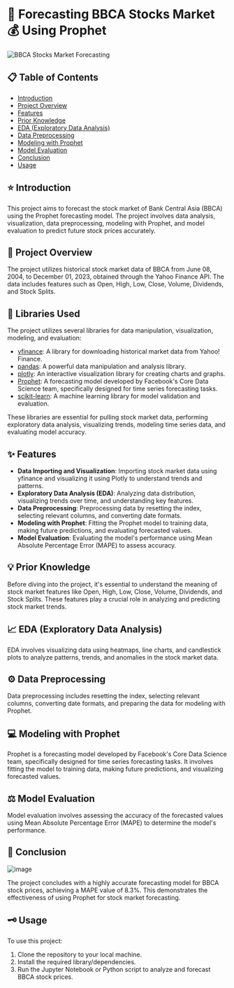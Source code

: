 # 🔮 Forecasting BBCA Stocks Market 💰 Using Prophet

![BBCA Stocks Market Forecasting](https://github.com/ARKnajmi/StockForecast/assets/149140186/25af6952-f9b6-4596-a174-5648c39d90e7)

## 📋 Table of Contents
- [Introduction](#introduction)
- [Project Overview](#project-overview)
- [Features](#features)
- [Prior Knowledge](#prior-knowledge)
- [EDA (Exploratory Data Analysis)](#eda-exploratory-data-analysis)
- [Data Preprocessing](#data-preprocessing)
- [Modeling with Prophet](#modeling-with-prophet)
- [Model Evaluation](#model-evaluation)
- [Conclusion](#conclusion)
- [Usage](#usage)

## ⭐ Introduction
This project aims to forecast the stock market of Bank Central Asia (BBCA) using the Prophet forecasting model. The project involves data analysis, visualization, data preprocessing, modeling with Prophet, and model evaluation to predict future stock prices accurately.

## 🔎 Project Overview
The project utilizes historical stock market data of BBCA from June 08, 2004, to December 01, 2023, obtained through the Yahoo Finance API. The data includes features such as Open, High, Low, Close, Volume, Dividends, and Stock Splits.

## 🧾 Libraries Used

The project utilizes several libraries for data manipulation, visualization, modeling, and evaluation:

- [yfinance](https://pypi.org/project/yfinance/): A library for downloading historical market data from Yahoo! Finance.
- [pandas](https://pandas.pydata.org/): A powerful data manipulation and analysis library.
- [plotly](https://plotly.com/python/): An interactive visualization library for creating charts and graphs.
- [Prophet](https://facebook.github.io/prophet/): A forecasting model developed by Facebook's Core Data Science team, specifically designed for time series forecasting tasks.
- [scikit-learn](https://scikit-learn.org/): A machine learning library for model validation and evaluation.

These libraries are essential for pulling stock market data, performing exploratory data analysis, visualizing trends, modeling time series data, and evaluating model accuracy.


## ✨ Features
- **Data Importing and Visualization**: Importing stock market data using yfinance and visualizing it using Plotly to understand trends and patterns.
- **Exploratory Data Analysis (EDA)**: Analyzing data distribution, visualizing trends over time, and understanding key features.
- **Data Preprocessing**: Preprocessing data by resetting the index, selecting relevant columns, and converting date formats.
- **Modeling with Prophet**: Fitting the Prophet model to training data, making future predictions, and evaluating forecasted values.
- **Model Evaluation**: Evaluating the model's performance using Mean Absolute Percentage Error (MAPE) to assess accuracy.

## 💡 Prior Knowledge
Before diving into the project, it's essential to understand the meaning of stock market features like Open, High, Low, Close, Volume, Dividends, and Stock Splits. These features play a crucial role in analyzing and predicting stock market trends.

## 📈 EDA (Exploratory Data Analysis)
EDA involves visualizing data using heatmaps, line charts, and candlestick plots to analyze patterns, trends, and anomalies in the stock market data.

## ⚙️ Data Preprocessing
Data preprocessing includes resetting the index, selecting relevant columns, converting date formats, and preparing the data for modeling with Prophet.

## 💻 Modeling with Prophet
Prophet is a forecasting model developed by Facebook's Core Data Science team, specifically designed for time series forecasting tasks. It involves fitting the model to training data, making future predictions, and visualizing forecasted values.

## ⚖️ Model Evaluation
Model evaluation involves assessing the accuracy of the forecasted values using Mean Absolute Percentage Error (MAPE) to determine the model's performance.

## 🏁 Conclusion
![image](https://github.com/ARKnajmi/StockForecast/assets/149140186/a69c5e07-b81f-41bb-8e33-e35287f71dc4)

The project concludes with a highly accurate forecasting model for BBCA stock prices, achieving a MAPE value of 8.3%. This demonstrates the effectiveness of using Prophet for stock market forecasting.

## 🗝️ Usage
To use this project:
1. Clone the repository to your local machine.
2. Install the required library/dependencies.
3. Run the Jupyter Notebook or Python script to analyze and forecast BBCA stock prices.
